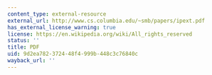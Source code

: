 ```yaml
---
content_type: external-resource
external_url: http://www.cs.columbia.edu/~smb/papers/ipext.pdf
has_external_license_warning: true
license: https://en.wikipedia.org/wiki/All_rights_reserved
status: ''
title: PDF
uid: 9d2ea782-3724-48f4-999b-448c3c76840c
wayback_url: ''
---
```

